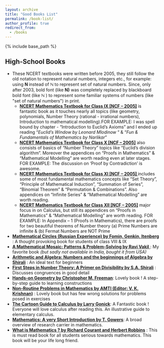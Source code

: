 ```yaml
---
layout: archive
title: "Good Books List"
permalink: /book-list/
author_profile: true
redirect_from:
  - /books
---
```


{% include base_path %}

High-School Books
------
* These NCERT textbooks were written before 2005, they still follow the old notation to represent natural numbers, integers etc., for example: using  <b>N </b> instead of <b>ℕ </b> to represent set of natural numbers.  Since, only after 2003, bold font (like <b>N)</b>  was completely replaced by  blackboard bold font (like <b>ℕ</b> ) to represent some familiar systems of numbers (like "set of natural numbers") in print.
  * <b><span style="text-decoration:underline;">NCERT Mathematics Textbook for Class IX [NCF – 2005]</b></span> is fantastic book as it touches nearly all topics (like geometry, polynomials, Number Theory (rational - irrational numbers), Introduction to mathematical modelling).FOR EXAMPLE: I was spell bound by chapter - “Introduction to Euclid’s Axioms” and I ended up reading “<i>Euclid’s Window by Leonard Mlodinow</i> “ & “<i>Fun & Fundamentals of Mathematics by Narlikar</i>”
  * <b><span style="text-decoration:underline;">NCERT Mathematics Textbook for Class X [NCF – 2005]</span></b> also consists of basics of “Number Theory” topics like “Euclid’s division algorithm”. Moreover the appendices on “Proofs in Mathematics” & “Mathematical Modelling” are worth reading even at later stages. FOR EXAMPLE: The discussion on ‘Proof by Contradiction’ is awesome.
  * <b><span style="text-decoration:underline;">NCERT Mathematics Textbook for Class XI [NCF – 2005] </span></b>includes some of most fundamental mathematics concepts like “Set Theory”, “Principle of Mathematical Induction”, “Summation of Series”, “Binomial Theorem” & “Permutation & Combinations”. Also appendices on “Infinite Series” & “Mathematical Modelling” are worth reading.</li>
  * <b><span style="text-decoration:underline;">NCERT Mathematics Textbook for Class XII [NCF – 2005]</span></b> major focus in on Calculus, but still its appendices on “Proofs in Mathematics” & “Mathematical Modelling” are worth reading. FOR EXAMPLE: In Appendix – 1 (Proofs in Mathematics), there are proofs for two beautiful theorems of Number theory (a) Prime Numbers are infinite & (b) Fermat Numbers are NOT Prime
* <span style="text-decoration:underline;"><strong>Mathematical Circles (Russian Experience) by Fomin, Genkin, Itenberg</strong></span> : A thought provoking book for students of class VIII & IX
* <span style="text-decoration:underline;"><strong>A Mathematical Mosaic: Patterns & Problem-Solving by Ravi Vakil</strong> </span>: My favorite book <em>(but sadly not available in India, bought it from USA)</em>
* <span style="text-decoration:underline;"><strong>Arithmetic and Algebra: Numbers and the beginnings of Algebra by Shirali</strong></span> : An ideal text for beginners
* <span style="text-decoration:underline;"><strong>First Steps in Number Theory: A Primer on Divisibility by S.A. Shirali</strong></span> : Discusses congruences in good detail
* <span style="text-decoration:underline;"><strong>Hands-on Geometry by Christopher M. Freeman</strong></span>: Lovely book ! A step-by-step  guide to learning constructions
* <span style="text-decoration:underline;"><strong>Non-Routine Problems in Mathematics by AMTI (Editor: V. K. Krishnan)</strong></span> : Lovely book but has few wrong solutions for problems posed in exercises
* <span style="text-decoration:underline;"><strong>The Cartoon Guide to Calculus by Larry Gonick</strong></span>:  A Fantastic book ! Everyone will love calculus after reading this. An illustrative guide to elementary calculus.
* <span style="text-decoration:underline;"><strong>Mathematics: A very Short Introduction by T. Gowers</strong></span>: A broad overview of research carrier in mathematics.
* <span style="text-decoration:underline;"><strong>What is Mathematics ? by Richard Courant and Herbert Robbins</strong></span> : This is must read book for all students serious towards mathematics. This book will be your life long friend.</li>
